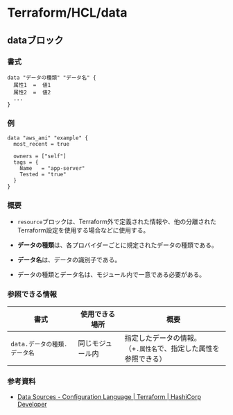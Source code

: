 # Terraform/HCL/data

## dataブロック

### 書式

```text
data "データの種類" "データ名" {
  属性1  =  値1
  属性2  =  値2
  ...
}
```

### 例

```text
data "aws_ami" "example" {
  most_recent = true

  owners = ["self"]
  tags = {
    Name   = "app-server"
    Tested = "true"
  }
}
```

### 概要

- `resource`ブロックは、Terraform外で定義された情報や、他の分離されたTerraform設定を使用する場合などに使用する。

- **データの種類**は、各プロバイダーごとに規定されたデータの種類である。
- **データ名**は、データの識別子である。
- データの種類とデータ名は、モジュール内で一意である必要がある。

### 参照できる情報

| 書式                         | 使用できる場所   | 概要                                                         |
| ---------------------------- | ---------------- | ------------------------------------------------------------ |
| `data.データの種類.データ名` | 同じモジュール内 | 指定したデータの情報。<br />（+`.属性名`で、指定した属性を参照できる） |

### 参考資料

- [Data Sources - Configuration Language | Terraform | HashiCorp Developer](https://developer.hashicorp.com/terraform/language/data-sources)
